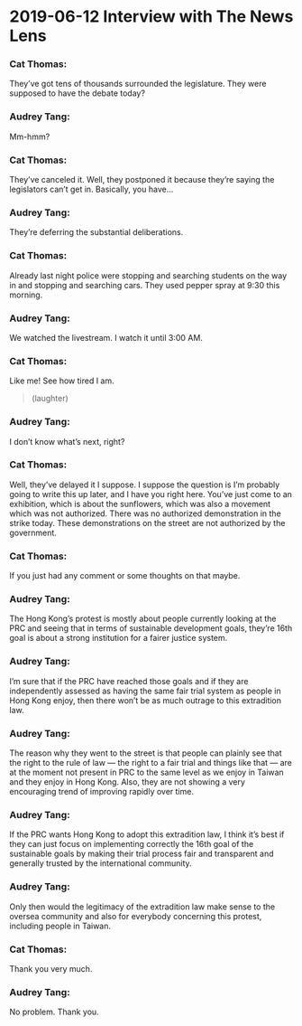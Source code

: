 # 2019-06-12 Interview with The News Lens

### Cat Thomas:
They’ve got tens of thousands surrounded the legislature. They were supposed to have the debate today?

### Audrey Tang:
Mm-hmm?

### Cat Thomas:
They’ve canceled it. Well, they postponed it because they’re saying the legislators can’t get in. Basically, you have...

### Audrey Tang:
They’re deferring the substantial deliberations.

### Cat Thomas:
Already last night police were stopping and searching students on the way in and stopping and searching cars. They used pepper spray at 9:30 this morning.

### Audrey Tang:
We watched the livestream. I watch it until 3:00 AM.

### Cat Thomas:
Like me! See how tired I am.

> (laughter)

### Audrey Tang:
I don’t know what’s next, right?

### Cat Thomas:
Well, they’ve delayed it I suppose. I suppose the question is I’m probably going to write this up later, and I have you right here. You’ve just come to an exhibition, which is about the sunflowers, which was also a movement which was not authorized. There was no authorized demonstration in the strike today. These demonstrations on the street are not authorized by the government.

### Cat Thomas:
If you just had any comment or some thoughts on that maybe.

### Audrey Tang:
The Hong Kong’s protest is mostly about people currently looking at the PRC and seeing that in terms of sustainable development goals, they’re 16th goal is about a strong institution for a fairer justice system.

### Audrey Tang:
I’m sure that if the PRC have reached those goals and if they are independently assessed as having the same fair trial system as people in Hong Kong enjoy, then there won’t be as much outrage to this extradition law.

### Audrey Tang:
The reason why they went to the street is that people can plainly see that the right to the rule of law — the right to a fair trial and things like that — are at the moment not present in PRC to the same level as we enjoy in Taiwan and they enjoy in Hong Kong. Also, they are not showing a very encouraging trend of improving rapidly over time.

### Audrey Tang:
If the PRC wants Hong Kong to adopt this extradition law, I think it’s best if they can just focus on implementing correctly the 16th goal of the sustainable goals by making their trial process fair and transparent and generally trusted by the international community.

### Audrey Tang:
Only then would the legitimacy of the extradition law make sense to the oversea community and also for everybody concerning this protest, including people in Taiwan.

### Cat Thomas:
Thank you very much.

### Audrey Tang:
No problem. Thank you.

